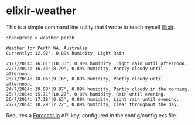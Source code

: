 elixir-weather
==============

This is a simple command line utility that I wrote to teach myself [Elixir](http://elixir-lang.org).

```
shane@rmbp > weather perth

Weather for Perth WA, Australia
Currently: 12.92°, 0.89% humidity, Light Rain

21/7/2014: 16.01°|10.33°, 0.89% humidity, Light rain until afternoon.
22/7/2014: 16.33°|8.79°, 0.89% humidity, Partly cloudy until afternoon.
23/7/2014: 18.86°|9.16°, 0.89% humidity, Partly cloudy until afternoon.
24/7/2014: 19.08°|9.97°, 0.89% humidity, Partly cloudy in the morning.
25/7/2014: 15.71°|10.27°, 0.89% humidity, Rain until evening.
26/7/2014: 17.18°|8.63°, 0.89% humidity, Light rain until evening.
27/7/2014: 18.29°|7.22°, 0.89% humidity, Clear throughout the day.
```

Requires a [Forecast.io](http://forecast.io) API key, configured in the config/config.exs file.
